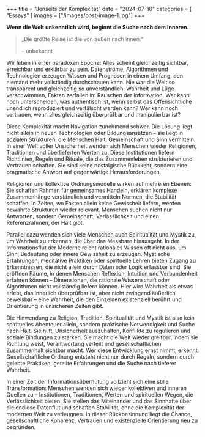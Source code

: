 +++
title = "Jenseits der Komplexität"
date = "2024-07-10"
categories = [
    "Essays"
]
images = ["/images/post-image-1.jpg"]
+++

**Wenn die Welt unkenntlich wird, beginnt die Suche nach dem Inneren.**

> „Die größte Reise ist die von außen nach innen.“
>
> – unbekannt

Wir leben in einer paradoxen Epoche: Alles scheint gleichzeitig sichtbar, erreichbar und erklärbar zu sein. Datenströme, Algorithmen und Technologien erzeugen Wissen und Prognosen in einem Umfang, den niemand mehr vollständig durchschauen kann. Nie war die Welt so transparent und gleichzeitig so unverständlich. Wahrheit und Lüge verschwimmen, Fakten zerfallen im Rauschen der Information. Wer kann noch unterscheiden, was authentisch ist, wenn selbst das Offensichtliche unendlich reproduziert und verfälscht werden kann? Wer kann noch vertrauen, wenn alles gleichzeitig überprüfbar und manipulierbar ist?

Diese Komplexität macht Navigation zunehmend schwer. Die Lösung liegt nicht allein in neuen Technologien oder Bildungsansätzen – sie liegt in sozialen Strukturen, die Menschen Halt, Gemeinschaft und Sinn vermitteln. In einer Welt voller Unsicherheit wenden sich Menschen wieder Religionen, Traditionen und überlieferten Werten zu. Diese Institutionen liefern Richtlinien, Regeln und Rituale, die das Zusammenleben strukturieren und Vertrauen schaffen. Sie sind keine nostalgische Rückkehr, sondern eine pragmatische Antwort auf gegenwärtige Herausforderungen.

Religionen und kollektive Ordnungsmodelle wirken auf mehreren Ebenen: Sie schaffen Rahmen für gemeinsames Handeln, erklären komplexe Zusammenhänge verständlich und vermitteln Normen, die Stabilität schaffen. In Zeiten, wo Fakten allein keine Gewissheit liefern, werden bewährte Strukturen wieder relevant. Menschen suchen nicht nur Antworten, sondern Gemeinschaft, Verlässlichkeit und einen Referenzrahmen, der Halt gibt.

Parallel dazu wenden sich viele Menschen auch Spiritualität und Mystik zu, um Wahrheit zu erkennen, die über das Messbare hinausgeht. In der Informationsflut der Moderne reicht rationales Wissen oft nicht aus, um Sinn, Bedeutung oder innere Gewissheit zu erzeugen. Mystische Erfahrungen, meditative Praktiken oder spirituelle Lehren bieten Zugang zu Erkenntnissen, die nicht allein durch Daten oder Logik erfassbar sind. Sie eröffnen Räume, in denen Menschen Reflexion, Intuition und Verbundenheit erfahren können – Dimensionen, die rationale Wissenschaft oder Algorithmen nicht vollständig liefern können. Hier wird Wahrheit als etwas erlebt, das innerlich überprüfbar ist, aber nicht zwingend äußerlich beweisbar – eine Wahrheit, die den Einzelnen existenziell berührt und Orientierung in unsicheren Zeiten gibt.

Die Hinwendung zu Religion, Tradition, Spiritualität und Mystik ist also kein spirituelles Abenteuer allein, sondern praktische Notwendigkeit und Suche nach Halt. Sie hilft, Unsicherheit auszuhalten, Konflikte zu regulieren und soziale Bindungen zu stärken. Sie macht die Welt wieder greifbar, indem sie Richtung weist, Verantwortung verteilt und gesellschaftlichen Zusammenhalt sichtbar macht. Wer diese Entwicklung ernst nimmt, erkennt: Gesellschaftliche Ordnung entsteht nicht nur durch Regeln, sondern durch gelebte Praktiken, geteilte Erfahrungen und die Suche nach tieferer Wahrheit.

In einer Zeit der Informationsüberflutung vollzieht sich eine stille Transformation: Menschen wenden sich wieder kollektiven und inneren Quellen zu – Institutionen, Traditionen, Werten und spirituellen Wegen, die Verlässlichkeit bieten. Sie stellen das Miteinander und das Sinnhafte über die endlose Datenflut und schaffen Stabilität, ohne die Komplexität der modernen Welt zu verleugnen. In dieser Rückbesinnung liegt die Chance, gesellschaftliche Kohärenz, Vertrauen und existenzielle Orientierung neu zu begründen.